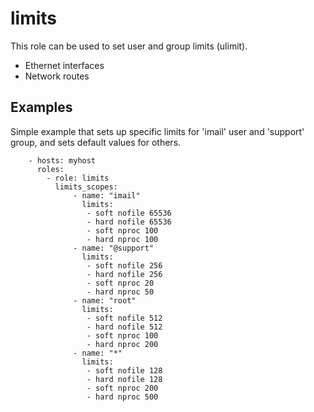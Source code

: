 # limits

This role can be used to set user and group limits (ulimit).

- Ethernet interfaces
- Network routes

## Examples

Simple example that sets up specific limits for 'imail' user and 'support'
group, and sets default values for others.

```
    - hosts: myhost
      roles:
        - role: limits
          limits_scopes:
              - name: "imail"
                limits:
                 - soft nofile 65536
                 - hard nofile 65536
                 - soft nproc 100
                 - hard nproc 100
              - name: "@support"
                limits:
                 - soft nofile 256
                 - hard nofile 256
                 - soft nproc 20
                 - hard nproc 50
              - name: "root"
                limits:
                 - soft nofile 512
                 - hard nofile 512
                 - soft nproc 100
                 - hard nproc 200
              - name: "*"
                limits:
                 - soft nofile 128
                 - hard nofile 128
                 - soft nproc 200
                 - hard nproc 500
```

